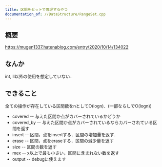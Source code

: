 ```yaml
---
title: 区間をセットで管理するやつ
documentation_of: //DataStructure/RangeSet.cpp
---
```


## 概要  
https://mugen1337.hatenablog.com/entry/2020/10/14/134022  

## なんか  
int, ll以外の使用を想定していない．  

## できること  
全ての操作が存在している区間数をnとしてO(logn)．(一部ならしでO(logn))
- covered -- 与えた区間か点がカバーされているかどうか  
- covered_by -- 与えた区間か点がカバーされているならカバーされている区間を返す  
- insert -- 区間，点をinsertする．区間の増加量を返す．  
- erase -- 区間，点をeraseする．区間の減少量を返す  
- size -- 区間の数を返す  
- mex -- x以上で最も小さい，区間に含まれない数を返す  
- output -- debugに使えます  